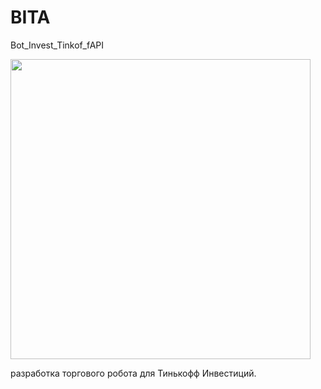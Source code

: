 # BITA
Bot_Invest_Tinkof_fAPI

<img src="https://user-images.githubusercontent.com/45198512/166443225-95b11298-856a-43e2-a64c-84407e48debe.png" width="480">

разработка торгового робота для Тинькофф Инвестиций. 

